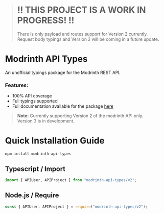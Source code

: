 > # ‼️ THIS PROJECT IS A WORK IN PROGRESS! ‼️
>
> There is only payload and routes support for Version 2 currently. Request body typings and Version 3 will be coming in a future update.

# Modrinth API Types

An unofficial typings package for the Modrinth REST API.

### Features:
- 100% API coverage
- Full typings supported
- Full documentation available for the package [here](https://api-types.noderinth.dev)

> **Note:** Currently supporting Version 2 of the modrinth API only. Version 3 is in development.

# Quick Installation Guide
```
npm install modrinth-api-types
```

## Typescript / Import
```ts
import { APIUser, APIProject } from "modrinth-api-types/v2";
```

## Node.js / Require
```ts
const { APIUser, APIProject } = require("modrinth-api-types/v2");
```